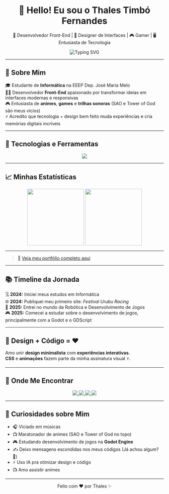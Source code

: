 <h1 align="center">👋 Hello! Eu sou o Thales Timbó Fernandes</h1>

<p align="center">
  📱 Desenvolvedor Front-End | 🎨 Designer de Interfaces | 🎮 Gamer | 🖥️ Entusiasta de Tecnologia
</p>

<p align="center">
  <img src="https://readme-typing-svg.herokuapp.com?font=Poppins&size=22&duration=3000&pause=1000&color=00D9FF&center=true&width=480&lines=%3CSeja+bem-vindo+ao+meu+perfil!%3E;%3CDesenvolvedor+Front-End+em+formação!%3E;%3CApaixonado+por+Games+e+Design!%3E;%3CExplorando+novas+tecnologias!%3E;%3CFuturo+desenvolvedor+Full-Stack!%3E" alt="Typing SVG" />
</p>

---

## 📝 Sobre Mim

🎓 Estudante de **Informática** na EEEP Dep. José Maria Melo  
👨‍💻 Desenvolvedor **Front-End** apaixonado por transformar ideias em interfaces modernas e responsivas  
🎮 Entusiasta de **animes**, **games** e **trilhas sonoras** (SAO e Tower of God são meus vícios)  
⚡ Acredito que tecnologia + design bem feito muda experiências e cria memórias digitais incríveis  

---

## 🚀 Tecnologias e Ferramentas

<div align="center">
  <img src="https://skillicons.dev/icons?i=html,css,js,react,python,figma,godot,github,canva" />
</div>

---

## 📈 Minhas Estatísticas

<div align="center">
  <img height="180em" src="https://github-readme-stats.vercel.app/api?username=ThalesTimbo&show_icons=true&theme=radical&include_all_commits=true&count_private=true"/>
  <img height="180em" src="https://github-readme-stats.vercel.app/api/top-langs/?username=ThalesTimbo&layout=compact&langs_count=7&theme=radical"/>
</div>

---

> 📌 [Veja meu portfólio completo aqui](https://github.com/ThalesTimbo)

---

## 📚 Timeline da Jornada

🗓️ **2024:** Iniciei meus estudos em Informática  
🌐 **2024:** Publiquei meu primeiro site: *Festival Urubu Racing*  
🤖 **2025:** Entrei no mundo da Robótica e Desenvolvimento de Jogos  
🎮 **2025:** Comecei a estudar sobre o desenvolvimento de jogos, principalmente com a Godot e o GDScript  

---

## 🎨 Design + Código = ❤️

Amo unir **design minimalista** com **experiências interativas**.  
**CSS** e **animações** fazem parte da minha assinatura visual ⚡.

---

## 📱 Onde Me Encontrar

<div align="center">
  <a href="https://www.instagram.com/thales_timbo/" target="_blank">
    <img src="https://img.shields.io/badge/Instagram-E4405F?style=for-the-badge&logo=instagram&logoColor=white" />
  </a>
  <a href="https://www.linkedin.com/in/thales-timb%C3%B3-fernandes-14b222365/" target="_blank">
    <img src="https://img.shields.io/badge/LinkedIn-0077B5?style=for-the-badge&logo=linkedin&logoColor=white" />
  </a>
  <a href="https://github.com/ThalesTimbo" target="_blank">
    <img src="https://img.shields.io/badge/GitHub-000?style=for-the-badge&logo=github&logoColor=white" />
  </a>
  <a href="https://api.whatsapp.com/send/?phone=5588981903220&text=Eai%20mano!%20Vi%20teu%20portfólio%20no%20GitHub!" target="_blank">
    <img src="https://img.shields.io/badge/WhatsApp-25D366?style=for-the-badge&logo=whatsapp&logoColor=white" />
  </a>
</div>

---

## 📌 Curiosidades sobre Mim

- 🎧 Viciado em músicas
- 📺 Maratonador de animes (SAO e Tower of God no topo)
- 🎮 Estudando desenvolvimento de jogos na **Godot Engine**
- ✍️ Deixo mensagens escondidas nos meus códigos (Já achou algum? 👀)
- ⚡ Uso IA pra otimizar design e código
- 📺 Amo assistir animes

---

<p align="center">
  Feito com ❤️ por Thales ✨
</p>
